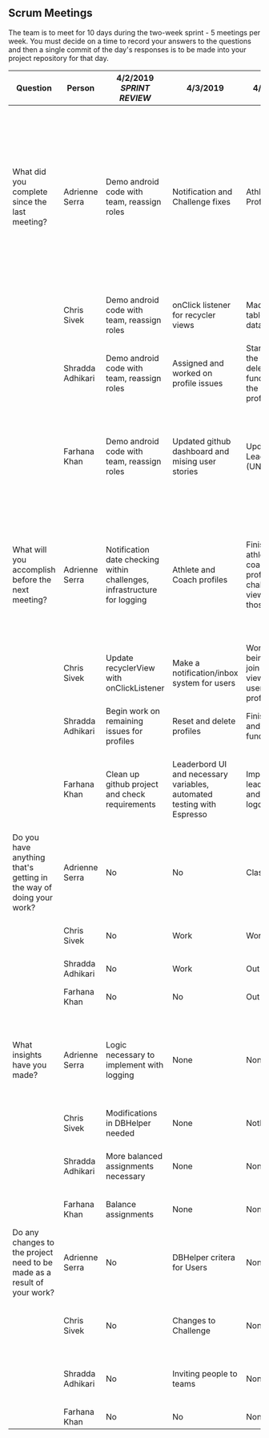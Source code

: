 ## Scrum Meetings
The team is to meet for 10 days during the two-week sprint - 5 meetings per week. You must decide on a time to record your answers to the questions and then a single commit of the day's responses is to be made into your project repository for that day.

Question    |          Person                                             | 4/2/2019  *SPRINT REVIEW* |  4/3/2019 | 4/4/2019 | 4/5/2019 | 4/6/2019 | 4/7/2019 | 4/8/2019 | 4/9/2019 | 4/10/2019 | 4/11/2019 |
------------|---------------------------------------------------------------------|-----|-----|-----|-----|-----|-----|-----|-----|-----|-----|                                  
| What did you complete since the last meeting? | Adrienne Serra | Demo android code with team, reassign roles | Notification and Challenge fixes | Athlete Profile work | Coach Profile work | Public/private profile work, user table updates | View others profiles, bio work | Finished view others profile, bio work | Database column additions and conflict resolution, Bio Functionality | Research List, Recycler, and other view options | Fixed external notification initialization failure, own profile view buttons updated and fixed, Private account toggle options implemented, view other coach challene list set up, profile pictures connected to bitmap functionality |
|            | Chris Sivek | Demo android code with team, reassign roles | onClick listener for recycler views | Made the log table in the database | Work on being able to join team and view other users profiles | Users can log challenges | an view logs and can change profile pic | fixed text cases and can change profile picture | Activity design updates and code cleaning | View all users | Updated search for user and user profiles |
|            | Shradda Adhikari | Demo android code with team, reassign roles | Assigned and worked on profile issues | Started on the reset and delete functions of the athlete profile | Finished the delete profile functionality | Started reset profile functionality | Working on implementing reset and delete | started the rating challenges functionality | Challenge Ratings | No updates, sick | Finished coach reset and delete |
|            | Farhana Khan | Demo android code with team, reassign roles | Updated github dashboard and mising user stories | Updated Leaderboard (UNIVERSAL) | Finished Leaderboard design and standardization of color theme for app | No updates | Updated Leaderboard Activity, color theme, logos, etc. | Update Challenge Leaderboard into DB, finished buttons, updated challenge form with competing/non-competing | Finished universal leaderboard, working on Challenge Leaderboard and updated DBHelper w relating methods | work on powerpoint and creating automated testing | Automated testing |
| What will you accomplish before the next meeting? | Adrienne Serra | Notification date checking within challenges, infrastructure for logging | Athlete and Coach profiles | Finish view athlete and coach profiles, challenge view from those | Profiles | Complete viewing other profiles | Finish Bio implementation, recyclerview for coach’s challenges | Finish Bio implementation, recyclerview for coach’s challenges, add columns to accommodate ratings | Coach challenges view, automated testing | Notification initialization fix, Own profile button fixes and reconnections, Private account options implementation, connect all instances of profile pictures to bitmap functionality | Documentation completion |
|            | Chris Sivek | Update recyclerView with onClickListener | Make a notification/inbox system for users | Work on being able to join team and view other users profiles | work on viewing other users profile and start logging | Add robustness and view log functionality | add robustness and define challenge completeness | design activities, add robustness, and make activity to view users | Viewing past logs and all users | Add code robustness and test app | Test for emulator crashes and full navigation |
|            | Shradda Adhikari | Begin work on remaining issues for profiles | Reset and delete profiles | Finish reset and delete functions | Continue working on reset profile functionality | Continue on reset profile | finish reset and delete, start rating for challenges | finish rating challenges functionality | Ratings | No updates, sick | Finish rating challenges and add documentation |
|            | Farhana Khan | Clean up github project and check requirements | Leaderbord UI and necessary variables, automated testing with Espresso | Implement leaderboard and look at logos | Work on leaderboard activity | Leaderboard activity, visual design | Leaderboard Activity Testing, create challenge leaderboard methods in DBHelper | finalize challenge leaderboard implementations and add additional measurements to challenge specification and health disclaimer | Ratings | Testing and presentation | Presentation |
| Do you have anything that's getting in the way of doing your work? | Adrienne Serra | No | No | Class | Work | No | Work, other class assignments | Classes | Classes | Preparing to leave town | Out of town |
|            | Chris Sivek | No | Work | Work | No | Work in morning | two test this week, work through wednesday | Tests and work | Work | Test tomorrow | Out of town |
|            | Shradda Adhikari | No | Work | Out of town | No | Work all day | Class and work | Class and work | Illness? | Illness | Class |
|            | Farhana Khan | No | No| Out of town | Busy all day Saturday | No | Group project deadline tomorrow night | Busy with other deadlines | None | None | Out of town |
| What insights have you made? | Adrienne Serra | Logic necessary to implement with logging | None | None | None | Integrating somewhat overlapped work | None | None | Extra unused buttons as well as missing buttons in Athlete and Coach profiles | Missing implementations for delete/reset coach, concern with handling challenges | None |
|            | Chris Sivek |  Modifications in DBHelper needed | None | Nothing | None | None | need to resolve conflicts within user table | None | New view styles | None | None |
|            | Shradda Adhikari | More balanced assignments necessary | None | None | None | None | functionality of the .moveNext() method in cursors | None | None | None | None |
|            | Farhana Khan | Balance assignments | None | None | None | Need more efficient/accomodating meeting times | Standardization is important | None | None | Don't stress too much | None |
| Do any changes to the project need to be made as a result of your work? | Adrienne Serra | No | DBHelper critera for Users | None | None | None | No | None | None | None | No |
|            | Chris Sivek | No | Changes to Challenge | None | changes to the create challenge form to keep track of log unit | None | changes to user class and database | None | None | None | No |
|            | Shradda Adhikari | No | Inviting people to teams | None | None | None | No | Changing parameters of deleteLeaderBoard method in db helper | None | None | No |
|            | Farhana Khan | No | No | None | None | None | design changes | None | None | Design changes | No |
